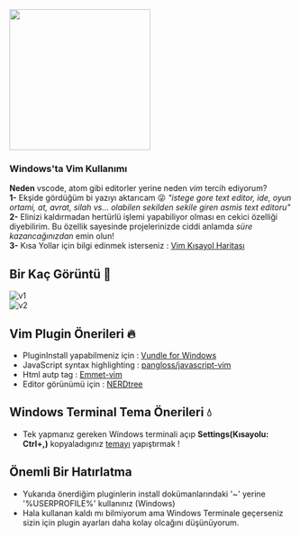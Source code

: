  <img width="250" height="auto" src="https://camo.githubusercontent.com/1734137a535b70cd7e4c939eb87d1b5fbbf1e55b/68747470733a2f2f75706c6f61642e77696b696d656469612e6f72672f77696b6970656469612f636f6d6d6f6e732f392f39662f56696d6c6f676f2e737667">  
 
 ### Windows'ta Vim Kullanımı ### 
 **Neden** vscode, atom gibi editorler yerine neden *vim* tercih ediyorum?  
**1-** Ekşide gördüğüm bi yazıyı aktarıcam :stuck_out_tongue_winking_eye: *"istege gore text editor, ide, oyun ortami, at, avrat, silah vs... olabilen sekilden sekile giren asmis text editoru"*   
**2-** Elinizi kaldırmadan hertürlü işlemi yapabiliyor olması en cekici özelliği diyebilirim. Bu özellik sayesinde projelerinizde ciddi anlamda *süre kazancağınızdan* emin olun!  
**3-** Kısa Yollar için bilgi edinmek isterseniz :  [Vim Kısayol Haritası](https://github.com/p1v0t/VimKisayollari) 
 
  ## Bir Kaç Görüntü :seedling: ##  
![v1](https://user-images.githubusercontent.com/56169582/87810931-77c77080-c866-11ea-897c-c1f452015096.png)    
![v2](https://user-images.githubusercontent.com/56169582/87810939-79913400-c866-11ea-9dc6-480e3d4fb1ea.png)

  
## Vim Plugin Önerileri :fire:  
- PluginInstall yapabilmeniz için : [Vundle for Windows](https://github.com/VundleVim/Vundle.vim/wiki/Vundle-for-Windows#vundle-on-windows)     
- JavaScript syntax highlighting : [pangloss/javascript-vim](https://github.com/pangloss/vim-javascript)    
- Html autp tag : [Emmet-vim](https://github.com/mattn/emmet-vim)    
- Editor görünümü için : [NERDtree](https://github.com/preservim/nerdtree)  

## Windows Terminal Tema Önerileri :droplet:
- Tek yapmanız gereken Windows terminali açıp **Settings(Kısayolu: Ctrl+,)** kopyaladıgınız [temayı](https://atomcorp.github.io/themes/) yapıştırmak !  

## **Önemli Bir Hatırlatma**
- Yukarıda önerdiğim pluginlerin install dokümanlarındaki '~' yerine '%USERPROFILE%' kullanınız (Windows)  
- Hala kullanan kaldı mı bilmiyorum ama Windows Terminale geçerseniz sizin için plugin ayarları daha kolay olcağını düşünüyorum.
